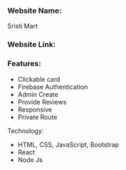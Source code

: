 ### Website Name: 
Sristi Mart

### Website Link: 


### Features:
* Clickable card
* Firebase Authentication
* Admin Create
* Provide Reviews
* Responsive 
* Private Route

Technology:
* HTML, CSS, JavaScript, Bootstrap
* React
* Node Js
